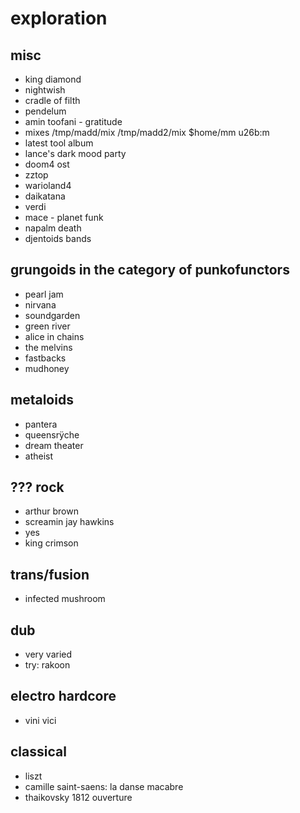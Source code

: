 # exploration


## misc

- king diamond
- nightwish
- cradle of filth
- pendelum
- amin toofani - gratitude
- mixes /tmp/madd/mix /tmp/madd2/mix $home/mm u26b:m
- latest tool album
- lance's dark mood party
- doom4 ost
- zztop
- warioland4
- daikatana
- verdi
- mace - planet funk
- napalm death
- djentoids bands


## grungoids in the category of punkofunctors

- pearl jam
- nirvana
- soundgarden
- green river
- alice in chains
- the melvins
- fastbacks
- mudhoney


## metaloids

- pantera
- queensrÿche
- dream theater
- atheist


## ??? rock

- arthur brown
- screamin jay hawkins
- yes
- king crimson


## trans/fusion

- infected mushroom


## dub

- very varied
- try: rakoon


## electro hardcore

- vini vici


## classical

- liszt
- camille saint-saens: la danse macabre
- thaikovsky 1812 ouverture
